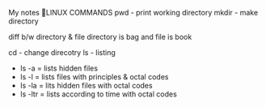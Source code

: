 My notes
LINUX COMMANDS 
pwd - print working directory
mkdir - make directory

diff b/w directory & file
directory is bag and file is book


cd - change direcotry
ls - listing
   - ls -a = lists hidden files
   - ls -l = lists files with principles & octal codes
   - ls -la = lits hidden files with octal codes
   - ls -ltr = lists according to time with octal codes
